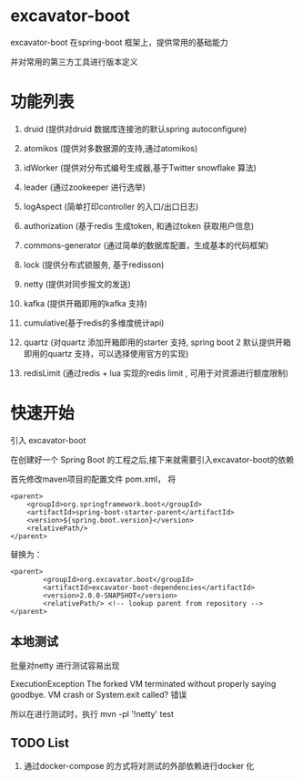 # excavator-boot
  
   excavator-boot 在spring-boot 框架上，提供常用的基础能力

   并对常用的第三方工具进行版本定义

# 功能列表

  1. druid (提供对druid 数据库连接池的默认spring autoconfigure)

  2. atomikos (提供对多数据源的支持,通过atomikos)

  3. idWorker  (提供对分布式编号生成器,基于Twitter snowflake 算法)

  4. leader  (通过zookeeper 进行选举)

  5. logAspect  (简单打印controller 的入口/出口日志)

  6. authorization  (基于redis 生成token, 和通过token 获取用户信息)

  7. commons-generator (通过简单的数据库配置，生成基本的代码框架)

  8. lock (提供分布式锁服务, 基于redisson)

  9. netty (提供对同步报文的发送)

  10. kafka (提供开箱即用的kafka 支持)

  11. cumulative(基于redis的多维度统计api)

  12. quartz (对quartz 添加开箱即用的starter 支持, spring boot 2 默认提供开箱即用的quartz 支持，可以选择使用官方的实现)

  13. redisLimit (通过redis + lua 实现的redis limit , 可用于对资源进行额度限制)



# 快速开始

   引入 excavator-boot

   在创建好一个 Spring Boot 的工程之后,接下来就需要引入excavator-boot的依赖
   
   首先修改maven项目的配置文件 pom.xml， 将

    <parent>
        <groupId>org.springframework.boot</groupId>
        <artifactId>spring-boot-starter-parent</artifactId>
        <version>${spring.boot.version}</version>
        <relativePath/> 
    </parent>

   替换为：

    <parent>
            <groupId>org.excavator.boot</groupId>
            <artifactId>excavator-boot-dependencies</artifactId>
            <version>2.0.0-SNAPSHOT</version>
            <relativePath/> <!-- lookup parent from repository -->
    </parent>

## 本地测试

批量对netty 进行测试容易出现

ExecutionException The forked VM terminated without properly saying goodbye. VM crash or System.exit called? 错误

所以在进行测试时，执行 mvn -pl '!netty' test

## TODO List 

1. 通过docker-compose 的方式将对测试的外部依赖进行docker 化
